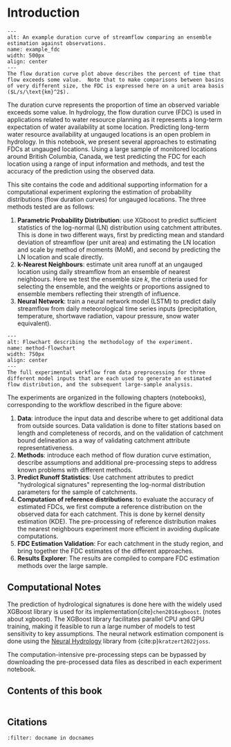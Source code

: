 # Introduction

```{figure} notebooks/images/example_FDC.png
---
alt: An example duration curve of streamflow comparing an ensemble estimation against observations.
name: example_fdc
width: 500px
align: center
---
The flow duration curve plot above describes the percent of time that flow exceeds some value.  Note that to make comparisons between basins of very different size, the FDC is expressed here on a unit area basis ($L/s/\text{km}^2$).  
```

The duration curve represents the proportion of time an observed variable exceeds some value.  In hydrology, the flow duration curve (FDC) is used in applications related to water resource planning as it represents a long-term expectation of water availability at some location.  Predicting long-term water resource availability at ungauged locations is an open problem in hydrology.  In this notebook, we present several approaches to estimating FDCs at ungauged locations.  Using a large sample of monitored locations around British Columbia, Canada, we test predicting the FDC for each location using a range of input information and methods, and test the accuracy of the prediction using the observed data.

This site contains the code and additional supporting information for a computational experiment exploring the estimation of probability distributions (flow duration curves) for ungauged locations.  The three methods tested are as follows:

1. **Parametric Probability Distribution**: use XGboost to predict sufficient statistics of the log-normal (LN) distribution using catchment attributes.  This is done in two different ways, first by predicting mean and standard deviation of streamflow (per unit area) and estimating the LN location and scale by method of moments (MoM), and second by predicting the LN location and scale directly.  
2. **k-Nearest Neighbours**: estimate unit area runoff at an ungauged location using daily streamflow from an ensemble of nearest neighbours.  Here we test the ensemble size $k$, the criteria used for selecting the ensemble, and the weights or proportions assigned to ensemble members reflecting their strength of influence.
3. **Neural Network**: train a neural network model (LSTM) to predict daily streamflow from daily meteorological time series inputs (precipitation, temperature, shortwave radiation, vapour pressure, snow water equivalent). 


```{figure} notebooks/images/method_flowchart.jpeg
---
alt: Flowchart describing the methodology of the experiment.
name: method-flowchart
width: 750px
align: center
---
The full experimental workflow from data preprocessing for three different model inputs that are each used to generate an estimated flow distribution, and the subsequent large-sample analysis.  
```

The experiments are organized in the following chapters (notebooks), corresponding to the workflow described in the figure above:

1.  **Data**: introduce the input data and describe where to get additional data from outside sources.  Data validation is done to filter stations based on length and completeness of records, and on the validation of catchment bound delineation as a way of validating catchment attribute representativeness.
2.  **Methods**: introduce each method of flow duration curve estimation, describe assumptions and additional pre-processing steps to address known problems with different methods.
3.  **Predict Runoff Statistics**: Use catchment attributes to predict "hydrological signatures" representing the log-normal distribution parameters for the sample of catchments.
4.  **Computation of reference distributions**: to evaluate the accuracy of estimated FDCs, we first compute a reference distribution on the observed data for each catchment.  This is done by kernel density estimation (KDE).  The pre-processing of reference distribution makes the nearest neighbours experiment more efficient in avoiding duplicate computations.
5.  **FDC Estimation Validation**: For each catchment in the study region, and bring together the FDC estimates of the different approaches.
6.  **Results Explorer**: The results are compiled to compare FDC estimation methods over the large sample.  

## Computational Notes

The prediction of hydrological signatures is done here with the widely used XGBoost library is used for its implementation{cite}`chen2016xgboost`.  (notes about xgboost).  The XGBoost library facilitates parallel CPU and GPU training, making it feasible to run a large number of models to test sensitivity to key assumptions.  The neural network estimation component is done using the [Neural Hydrology](https://github.com/neuralhydrology/neuralhydrology) library from {cite:p}`kratzert2022joss`.

The computation-intensive pre-processing steps can be bypassed by downloading the pre-processed data files as described in each experiment notebook.

## Contents of this book

```{tableofcontents}
```

## Citations 

```{bibliography}
:filter: docname in docnames
```
